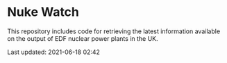# Nuke Watch

This repository includes code for retrieving the latest information available on the output of EDF nuclear power plants in the UK.

Last updated: 2021-06-18 02:42